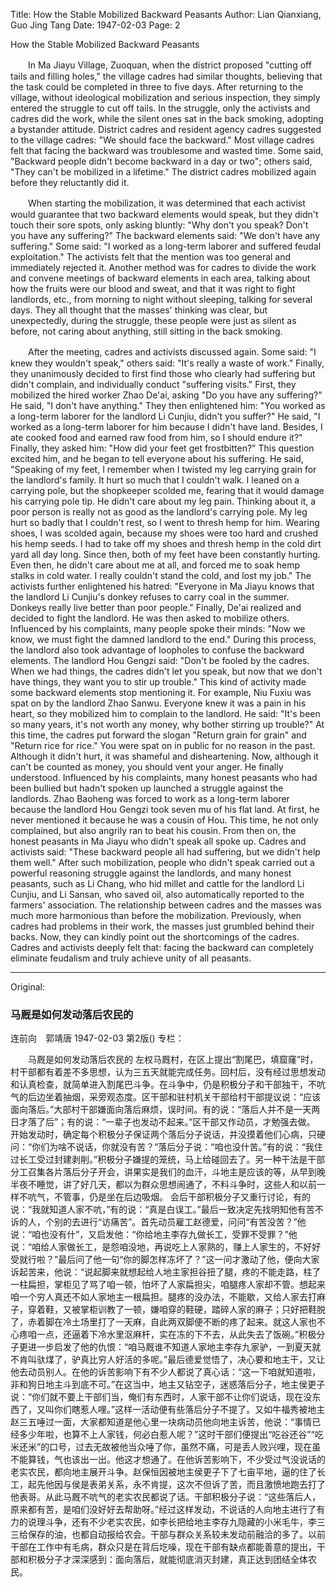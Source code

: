 Title: How the Stable Mobilized Backward Peasants
Author: Lian Qianxiang, Guo Jing Tang
Date: 1947-02-03
Page: 2

How the Stable Mobilized Backward Peasants

　　In Ma Jiayu Village, Zuoquan, when the district proposed "cutting off tails and filling holes," the village cadres had similar thoughts, believing that the task could be completed in three to five days. After returning to the village, without ideological mobilization and serious inspection, they simply entered the struggle to cut off tails. In the struggle, only the activists and cadres did the work, while the silent ones sat in the back smoking, adopting a bystander attitude. District cadres and resident agency cadres suggested to the village cadres: "We should face the backward." Most village cadres felt that facing the backward was troublesome and wasted time. Some said, "Backward people didn't become backward in a day or two"; others said, "They can't be mobilized in a lifetime." The district cadres mobilized again before they reluctantly did it.

　　When starting the mobilization, it was determined that each activist would guarantee that two backward elements would speak, but they didn't touch their sore spots, only asking bluntly: "Why don't you speak? Don't you have any suffering?" The backward elements said: "We don't have any suffering." Some said: "I worked as a long-term laborer and suffered feudal exploitation." The activists felt that the mention was too general and immediately rejected it. Another method was for cadres to divide the work and convene meetings of backward elements in each area, talking about how the fruits were our blood and sweat, and that it was right to fight landlords, etc., from morning to night without sleeping, talking for several days. They all thought that the masses' thinking was clear, but unexpectedly, during the struggle, these people were just as silent as before, not caring about anything, still sitting in the back smoking.

　　After the meeting, cadres and activists discussed again. Some said: "I knew they wouldn't speak," others said: "It's really a waste of work." Finally, they unanimously decided to first find those who clearly had suffering but didn't complain, and individually conduct "suffering visits." First, they mobilized the hired worker Zhao De'ai, asking "Do you have any suffering?" He said, "I don't have anything." They then enlightened him: "You worked as a long-term laborer for the landlord Li Cunjiu, didn't you suffer?" He said, "I worked as a long-term laborer for him because I didn't have land. Besides, I ate cooked food and earned raw food from him, so I should endure it?" Finally, they asked him: "How did your feet get frostbitten?" This question excited him, and he began to tell everyone about his suffering. He said, "Speaking of my feet, I remember when I twisted my leg carrying grain for the landlord's family. It hurt so much that I couldn't walk. I leaned on a carrying pole, but the shopkeeper scolded me, fearing that it would damage his carrying pole tip. He didn't care about my leg pain. Thinking about it, a poor person is really not as good as the landlord's carrying pole. My leg hurt so badly that I couldn't rest, so I went to thresh hemp for him. Wearing shoes, I was scolded again, because my shoes were too hard and crushed his hemp seeds. I had to take off my shoes and thresh hemp in the cold dirt yard all day long. Since then, both of my feet have been constantly hurting. Even then, he didn't care about me at all, and forced me to soak hemp stalks in cold water. I really couldn't stand the cold, and lost my job." The activists further enlightened his hatred: "Everyone in Ma Jiayu knows that the landlord Li Cunjiu's donkey refuses to carry coal in the summer. Donkeys really live better than poor people." Finally, De'ai realized and decided to fight the landlord. He was then asked to mobilize others. Influenced by his complaints, many people spoke their minds: "Now we know, we must fight the damned landlord to the end." During this process, the landlord also took advantage of loopholes to confuse the backward elements. The landlord Hou Gengzi said: "Don't be fooled by the cadres. When we had things, the cadres didn't let you speak, but now that we don't have things, they want you to stir up trouble." This kind of activity made some backward elements stop mentioning it. For example, Niu Fuxiu was spat on by the landlord Zhao Sanwu. Everyone knew it was a pain in his heart, so they mobilized him to complain to the landlord. He said: "It's been so many years, it's not worth any money, why bother stirring up trouble?" At this time, the cadres put forward the slogan "Return grain for grain" and "Return rice for rice." You were spat on in public for no reason in the past. Although it didn't hurt, it was shameful and disheartening. Now, although it can't be counted as money, you should vent your anger. He finally understood. Influenced by his complaints, many honest peasants who had been bullied but hadn't spoken up launched a struggle against the landlords. Zhao Baoheng was forced to work as a long-term laborer because the landlord Hou Gengzi took seven mu of his flat land. At first, he never mentioned it because he was a cousin of Hou. This time, he not only complained, but also angrily ran to beat his cousin. From then on, the honest peasants in Ma Jiayu who didn't speak all spoke up. Cadres and activists said: "These backward people all had suffering, but we didn't help them well." After such mobilization, people who didn't speak carried out a powerful reasoning struggle against the landlords, and many honest peasants, such as Li Chang, who hid millet and cattle for the landlord Li Cunjiu, and Li Sansan, who saved oil, also automatically reported to the farmers' association. The relationship between cadres and the masses was much more harmonious than before the mobilization. Previously, when cadres had problems in their work, the masses just grumbled behind their backs. Now, they can kindly point out the shortcomings of the cadres. Cadres and activists deeply felt that: facing the backward can completely eliminate feudalism and truly achieve unity of all peasants.



<hr /> 

Original: 


### 马厩是如何发动落后农民的
连前向　郭靖唐
1947-02-03
第2版()
专栏：

　　马厩是如何发动落后农民的
    左权马厩村，在区上提出“割尾巴，填窟窿”时，村干部都有着差不多思想，认为三五天就能完成任务。回村后，没有经过思想发动和认真检查，就简单进入割尾巴斗争。在斗争中，仍是积极分子和干部独干，不吭气的后边坐着抽烟，采旁观态度。区干部和驻村机关干部给村干部提议说：“应该面向落后。”大部村干部嫌面向落后麻烦，误时间。有的说：“落后人并不是一天两日才落了后”；有的说：“一辈子也发动不起来。”区干部又作动员，才勉强去做。
    开始发动时，确定每个积极分子保证两个落后分子说话，并没摸着他们心病，只硬问：“你们为啥不说话，你就没有苦？”落后分子说：“咱也没什苦。”有的说：“我住过长工受过封建剥削。”积极分子嫌提的笼统，马上给碰回去了。另一种干法是干部分工召集各片落后分子开会，讲果实是我们的血汗，斗地主是应该的等，从早到晚半夜不睡觉，讲了好几天，都以为群众思想闹通了，不料斗争时，这些人和以前一样不吭气，不管事，仍是坐在后边吸烟。
    会后干部积极分子又重行讨论，有的说：“我就知道人家不吭，”有的说：“真是白误工。”最后一致决定先找明知他有苦不诉的人，个别的去进行“访痛苦”。首先动员雇工赵德爱，问问“有苦没苦？”他说：“咱也没有什”，又启发他：“你给地主李存九做长工，受罪不受罪？”他说：“咱给人家做长工，是怨咱没地，再说吃上人家熟的，赚上人家生的，不好好受就行啦？”最后问了他一句“你的脚怎样冻坏了？”这一问才激动了他，便向大家诉起苦来，他说：“说起脚来就想起给人地主家担谷扭了腿，疼的不能走路，柱了一柱扁担，掌柜见了骂了咱一顿，怕坏了人家扁担尖，咱腿疼人家却不管。想起来咱一个穷人真还不如人家地主一根扁担。腿疼的没办法，不能歇，又给人家去打麻子，穿着鞋，又被掌柜训教了一顿，嫌咱穿的鞋硬，踏碎人家的麻子；只好把鞋脱了，赤着脚在冷土场里打了一天麻，自此两双脚便不断的疼了起来。就这人家也不心疼咱一点，还逼着下冷水里沤麻杆，实在冻的下不去，从此失去了饭碗。”积极分子更进一步启发了他的仇恨：“咱马厩谁不知道人家地主李存九家驴，一到夏天就不肯叫驮煤了，驴真比穷人好活的多呢。”最后德爱觉悟了，决心要和地主干，又让他去动员别人。在他的诉苦影响下有不少人都说了真心话：“这一下咱就知道啦，非和狗日地主斗到底不可。”在这当中，地主又钻空子，迷惑落后分子，地主侯更子说：“你们就不要上干部们当，俺们有东西时，人家干部不让你们说话，现在没东西了，又叫你们瞎惹人哩。”这样一活动便有些落后分子不提了。又如牛福秀被地主赵三五唾过一面，大家都知道是他心里一块病动员他向地主诉苦，他说：“事情已经多少年啦，也算不上人家钱，何必白惹人呢？”这时干部们便提出“吃谷还谷”“吃米还米”的口号，过去无故被他当众唾了你，虽然不痛，可是丢人败兴哩，现在虽不能算钱，气也该出一出。他这才想通了。在他诉苦影响下，不少受过气没说话的老实农民，都向地主展开斗争。赵保恒因被地主侯更子下了七亩平地，逼的住了长工，起先他因与侯是表弟关系，永不肯提，这次不但诉了苦，而且激愤地跑去打了他表哥。从此马厩不吭气的老实农民都说了话。干部积极分子说：“这些落后人，原来都有苦，是咱们没好好去帮助呀。”经过这样发动，不说话的人向地主进行了有力的说理斗争，还有不少老实农民，如李长把给地主李存九隐藏的小米毛牛，李三三给保存的油，也都自动报给农会。干部与群众关系较未发动前融洽的多了。以前干部在工作中有毛病，群众只是在背后圪噪，现在干部有缺点都能善意的提出，干部和积极分子才深深感到：面向落后，就能彻底消灭封建，真正达到团结全体农民。
